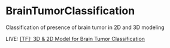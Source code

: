 # BrainTumorClassification
Classification of presence of brain tumor in 2D and 3D modeling

LIVE: [[TF]: 3D & 2D Model for Brain Tumor Classification](https://www.kaggle.com/ipythonx/tf-3d-2d-model-for-brain-tumor-classification/notebook)

